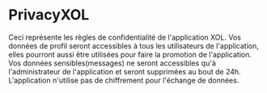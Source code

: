 # PrivacyXOL

Ceci représente les règles de confidentialité de l'application XOL.
Vos données de profil seront accessibles à tous les utilisateurs de l'application, elles pourront aussi être utilisées pour faire la promotion de l'application.
Vos données sensibles(messages) ne seront accessibles qu'à l'administrateur de l'application et seront supprimées au bout de 24h.
L'application n'utilise pas de chiffrement pour l'échange de données.

